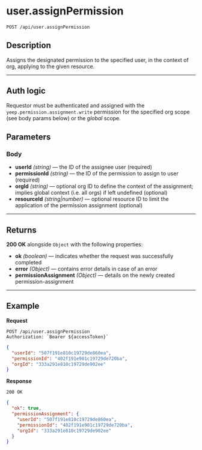 # user.assignPermission

`POST /api/user.assignPermission`

## Description

Assigns the designated permission to the specified user, in the context of org, applying to the given resource.

---

## Auth logic

Requestor must be authenticated and assigned with the `yeep.permission.assignment.write` permission for the specified org scope (see body params below) or the _global_ scope.

## Parameters

### Body

- **userId** _(string)_ — the ID of the assignee user (required)
- **permissionId** _(string)_ — the ID of the permission to assign to user (required)
- **orgId** _(string)_ — optional org ID to define the context of the assignment; implies global context (i.e. all orgs) if left undefined (optional)
- **resourceId** _(string|number)_ — optional resource ID to limit the application of the permission assignment (optional)

---

## Returns

**200 OK** alongside `Object` with the following properties:

- **ok** _(boolean)_ — indicates whether the request was successfully completed
- **error** _(Object)_ — contains error details in case of an error
- **permissionAssignment** _(Object)_ — details on the newly created permission-assignment

---

## Example

**Request**

```
POST /api/user.assignPermission
Authorization: `Bearer ${accessToken}`
```

```json
{
  "userId": "507f191e810c19729de860ea",
  "permissionId": "402f191e901c19729de720ba",
  "orgId": "333a291e810c19729de902ee"
}
```

**Response**

`200 OK`

```json
{
  "ok": true,
  "permissionAssignment": {
    "userId": "507f191e810c19729de860ea",
    "permissionId": "402f191e901c19729de720ba",
    "orgId": "333a291e810c19729de902ee"
  }
}
```

